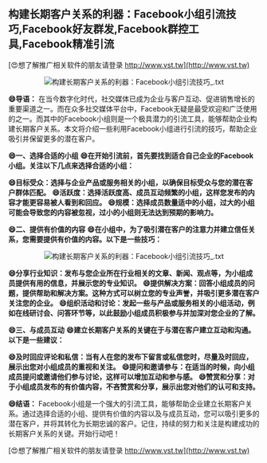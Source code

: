 ## **构建长期客户关系的利器：Facebook小组引流技巧,Facebook好友群发,Facebook群控工具,Facebook精准引流**

[😍想了解推广相关软件的朋友请登录 http://www.vst.tw](http://www.vst.tw)

 <center><img src="https://vst.tw/MP4/tuiguang/png/2.png" alt="构建长期客户关系的利器：Facebook小组引流技巧_.txt"></center>

**😄导语：**
在当今数字化时代，社交媒体已成为企业与客户互动、促进销售增长的重要渠道之一。而在众多社交媒体平台中，Facebook无疑是最受欢迎和广泛使用的之一。而其中的Facebook小组则是一个极具潜力的引流工具，能够帮助企业构建长期客户关系。本文将介绍一些利用Facebook小组进行引流的技巧，帮助企业吸引并保留更多的潜在客户。

**😄一、选择合适的小组**
**😄在开始引流前，首先要找到适合自己企业的Facebook小组。关注以下几点来选择合适的小组：**

**😄目标受众：选择与企业产品或服务相关的小组，以确保目标受众与您的潜在客户群体匹配。**
**😄活跃度：选择活跃度高、成员互动频繁的小组，这样您发布的内容才能更容易被人看到和回应。**
**😄规模：选择成员数量适中的小组，过大的小组可能会导致您的内容被忽视，过小的小组则无法达到预期的影响力。**

**😄二、提供有价值的内容**
**😄在小组中，为了吸引潜在客户的注意力并建立信任关系，您需要提供有价值的内容。以下是一些技巧：**

 <center><img src="https://vst.tw/MP4/tuiguang/png/2.png" alt="构建长期客户关系的利器：Facebook小组引流技巧_.txt"></center>

**😄分享行业知识：发布与您企业所在行业相关的文章、新闻、观点等，为小组成员提供有用的信息，并展示您的专业知识。**
**😄提供解决方案：回答小组成员的问题，提供帮助和解决方案。这种方式可以树立您的专业声誉，并吸引更多潜在客户关注您的企业。**
**😄组织活动和讨论：发起一些与产品或服务相关的小组活动，例如在线研讨会、问答环节等，以此鼓励小组成员积极参与并加深对您企业的了解。**

**😄三、与成员互动**
**😄建立长期客户关系的关键在于与潜在客户建立互动和沟通。以下是一些建议：**

**😄及时回应评论和私信：当有人在您的发布下留言或私信您时，尽量及时回应，展示出您对小组成员的重视和关注。**
**😄提问和邀请参与：在适当的时候，向小组成员提问或邀请他们参与讨论，这样可以增加互动和参与感。**
**😄赞赏和分享：对于小组成员发布的有价值内容，不吝赞赏和分享，展示出您对他们的认可和支持。**

**😄结语：**
Facebook小组是一个强大的引流工具，能够帮助企业建立长期客户关系。通过选择合适的小组、提供有价值的内容以及与成员互动，您可以吸引更多的潜在客户，并将其转化为长期忠诚的客户。记住，持续的努力和关注是构建成功的长期客户关系的关键。开始行动吧！

[😍想了解推广相关软件的朋友请登录 http://www.vst.tw](http://www.vst.tw)



